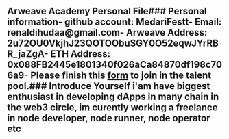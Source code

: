 ## Arweave Academy Personal File### Personal information- github account: MedariFestt- Email: renaldihudaa@gmail.com- Arweave Address: 2u72OU0VkjhJ23QOTOObuSGY0O52eqwJYrRBR_jaZgA- ETH Address: 0x088FB2445e1801340f026aCa84870df198c706a9- Please finish this [form](https://docs.google.com/forms/d/e/1FAIpQLSfWA5fIIcBgmRppm3jNz5vmf9Mai_QMVil-2pO4r7YKn_Zhtw/viewform?usp=sf_link) to join in the talent pool.### Introduce Yourself i'am have biggest enthusiast in developing dApps in many chain in the web3 circle, im curently working a freelance in node developer, node runner, node operator etc